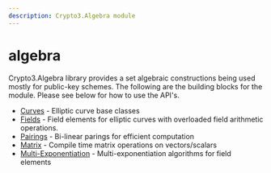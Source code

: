 ```yaml
---
description: Crypto3.Algebra module
---
```


# algebra

Crypto3.Algebra library provides a set algebraic constructions being used mostly for public-key schemes. The following are the building blocks for the module. Please see below for how to use the API's.

* [Curves](manual/curves.md) - Elliptic curve base classes
* [Fields](implementation/field.md) -  Field elements for elliptic curves with overloaded field arithmetic operations.
* [Pairings](manual/pairings.md) - Bi-linear parings for efficient computation
* [Matrix](manual/matrix.md) - Compile time matrix operations on vectors/scalars
* [Multi-Exponentiation](manual/multi-exponentiation.md) - Multi-exponentiation algorithms for field elements





##



